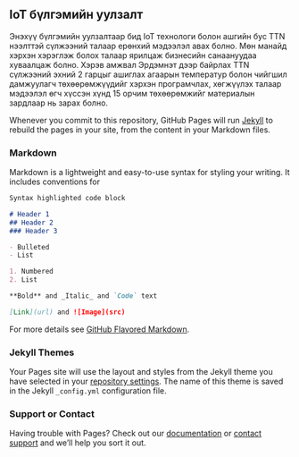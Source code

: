 ## IoT бүлгэмийн уулзалт

Энэхүү бүлгэмийн уулзалтаар бид IoT технологи болон ашгийн бус TTN нээлттэй сүлжээний талаар ерөнхий мэдээлэл авах болно. Мөн манайд хэрхэн хэрэглэж болох талаар ярилцаж бизнесийн санаануудаа хуваалцаж болно. Хэрэв амжвал Эрдэмнэт дээр байрлах TTN сүлжээний эхний 2 гарцыг ашиглах агаарын температур болон чийгшил дамжуулагч төхөөрөмжүүдийг хэрхэн програмчлах, хөгжүүлэх талаар мэдээлэл өгч хүссэн хүнд 15 орчим төхөөрөмжийг материалын зардлаар нь зарах болно.

Whenever you commit to this repository, GitHub Pages will run [Jekyll](https://jekyllrb.com/) to rebuild the pages in your site, from the content in your Markdown files.

### Markdown

Markdown is a lightweight and easy-to-use syntax for styling your writing. It includes conventions for

```markdown
Syntax highlighted code block

# Header 1
## Header 2
### Header 3

- Bulleted
- List

1. Numbered
2. List

**Bold** and _Italic_ and `Code` text

[Link](url) and ![Image](src)
```

For more details see [GitHub Flavored Markdown](https://guides.github.com/features/mastering-markdown/).

### Jekyll Themes

Your Pages site will use the layout and styles from the Jekyll theme you have selected in your [repository settings](https://github.com/erdemnet/iot-workshop-2017/settings). The name of this theme is saved in the Jekyll `_config.yml` configuration file.

### Support or Contact

Having trouble with Pages? Check out our [documentation](https://help.github.com/categories/github-pages-basics/) or [contact support](https://github.com/contact) and we’ll help you sort it out.
